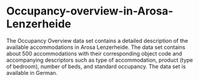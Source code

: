 # Occupancy-overview-in-Arosa-Lenzerheide
The Occupancy Overview data set contains a detailed description of the available accommodations in Arosa Lenzerheide. The data set contains about 500 accommodations with their corresponding object code and accompanying descriptors such as type of accommodation, product (type of bedroom), number of beds, and standard occupancy. The data set is available in German.
